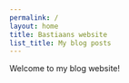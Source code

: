 ```yaml
---
permalink: /
layout: home
title: Bastiaans website
list_title: My blog posts
---
```


Welcome to my blog website!
